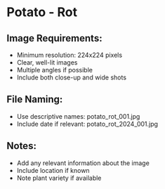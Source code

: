 # Potato - Rot

## Image Requirements:
- Minimum resolution: 224x224 pixels
- Clear, well-lit images
- Multiple angles if possible
- Include both close-up and wide shots

## File Naming:
- Use descriptive names: potato_rot_001.jpg
- Include date if relevant: potato_rot_2024_001.jpg

## Notes:
- Add any relevant information about the image
- Include location if known
- Note plant variety if available
